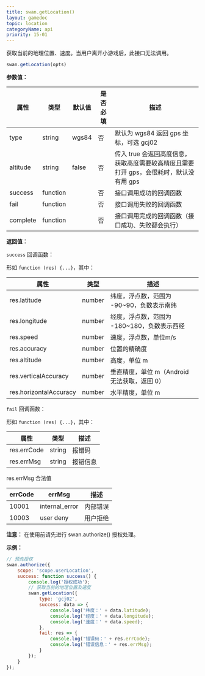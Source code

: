 ```yaml
---
title: swan.getLocation()
layout: gamedoc
topic: location
categoryName: api
priority: 15-01
---
```


获取当前的地理位置、速度。当用户离开小游戏后，此接口无法调用。

```js
swan.getLocation(opts)
```

**参数值：**

|属性|类型|默认值|是否必填|描述|
|-|-|-|-|-|
|type|string|wgs84|否|默认为 wgs84 返回 gps 坐标，可选 gcj02|
|altitude|string|false|否|传入 true 会返回高度信息，获取高度需要较高精度且需要打开 gps，会很耗时，默认没有用 gps|
|success|function||否|接口调用成功的回调函数|
|fail|function||否|接口调用失败的回调函数|
|complete|function||否|接口调用完成的回调函数（接口成功、失败都会执行）|

**返回值：**

`success` 回调函数：

形如 `function (res) {...}`，其中：

|属性|类型|描述|
|-|-|-|
|res.latitude|number|纬度，浮点数，范围为 -90~90，负数表示南纬|
|res.longitude|number|经度，浮点数，范围为 -180~180，负数表示西经|
|res.speed|number|速度，浮点数，单位m/s|
|res.accuracy|number|位置的精确度|
|res.altitude|number|高度，单位 m|
|res.verticalAccuracy|number|垂直精度，单位 m（Android 无法获取，返回 0）|
|res.horizontalAccuracy|number|水平精度，单位 m|

`fail` 回调函数：

形如 `function (res) {...}`，其中：

|属性|类型|描述|
|-|-|-|
|res.errCode|string|报错码|
|res.errMsg|string|报错信息 |

res.errMsg 合法值

|errCode|errMsg|描述|
|-|-|-|
|10001|internal_error|内部错误|
|10003|user deny|用户拒绝|

**注意：**
在使用前请先进行 swan.authorize() 授权处理。


**示例：**

```js
// 预先授权
swan.authorize({
    scope: 'scope.userLocation',
    success: function success() {
        console.log('授权成功');
        // 获取当前的地理位置及速度
        swan.getLocation({
            type: 'gcj02',
            success: data => {
                console.log('纬度：' + data.latitude);
                console.log('经度：' + data.longitude);
                console.log('速度：' + data.speed);
            },
            fail: res => {
                console.log('错误码：' + res.errCode);
                console.log('错误信息：' + res.errMsg);
            }
        });
    }
});
```